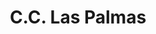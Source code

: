 ---
title: "C.C. Las Palmas"
url: /ciudad-guayana-puerto-ordaz/c-c-las-palmas/
shop: centro comercial
---